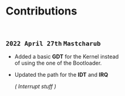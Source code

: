 
# Contributions

<br>

### <kbd>2022 April 27th</kbd> <kbd>Mastcharub</kbd>

- Added a basic **GDT** for the Kernel instead <br>
  of using the one of the Bootloader.

- Updated the path for the **IDT** and **IRQ**
    
    *( Interrupt stuff )*
